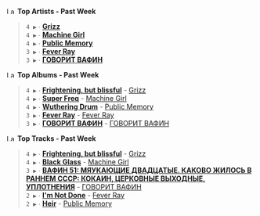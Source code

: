 <!--START_LASTFM_ARTISTS:{"period": "7day", "rows": 5}-->
<a href="https://last.fm" target="_blank"><img src="https://user-images.githubusercontent.com/17434202/215290617-e793598d-d7c9-428f-9975-156db1ba89cc.svg" alt="Last.fm Logo" width="18" height="13"/></a> **Top Artists - Past Week**

> `4 ▶️` ∙ **[Grizz](https://www.last.fm/music/Grizz)**<br/>
> `4 ▶️` ∙ **[Machine Girl](https://www.last.fm/music/Machine+Girl)**<br/>
> `4 ▶️` ∙ **[Public Memory](https://www.last.fm/music/Public+Memory)**<br/>
> `3 ▶️` ∙ **[Fever Ray](https://www.last.fm/music/Fever+Ray)**<br/>
> `3 ▶️` ∙ **[ГОВОРИТ ВАФИН](https://www.last.fm/music/%D0%93%D0%9E%D0%92%D0%9E%D0%A0%D0%98%D0%A2+%D0%92%D0%90%D0%A4%D0%98%D0%9D)**<br/>
<!--END_LASTFM_ARTISTS-->

<!--START_LASTFM_ALBUMS:{"period": "7day", "rows": 5}-->
<a href="https://last.fm" target="_blank"><img src="https://user-images.githubusercontent.com/17434202/215290617-e793598d-d7c9-428f-9975-156db1ba89cc.svg" alt="Last.fm Logo" width="18" height="13"/></a> **Top Albums - Past Week**

> `4 ▶️` ∙ **[Frightening, but blissful](https://www.last.fm/music/Grizz/Frightening,+but+blissful)** - [Grizz](https://www.last.fm/music/Grizz)<br/>
> `4 ▶️` ∙ **[Super Freq](https://www.last.fm/music/Machine+Girl/Super+Freq)** - [Machine Girl](https://www.last.fm/music/Machine+Girl)<br/>
> `4 ▶️` ∙ **[Wuthering Drum](https://www.last.fm/music/Public+Memory/Wuthering+Drum)** - [Public Memory](https://www.last.fm/music/Public+Memory)<br/>
> `3 ▶️` ∙ **[Fever Ray](https://www.last.fm/music/Fever+Ray/Fever+Ray)** - [Fever Ray](https://www.last.fm/music/Fever+Ray)<br/>
> `3 ▶️` ∙ **[ГОВОРИТ ВАФИН](https://www.last.fm/music/%D0%93%D0%9E%D0%92%D0%9E%D0%A0%D0%98%D0%A2+%D0%92%D0%90%D0%A4%D0%98%D0%9D/%D0%93%D0%9E%D0%92%D0%9E%D0%A0%D0%98%D0%A2+%D0%92%D0%90%D0%A4%D0%98%D0%9D)** - [ГОВОРИТ ВАФИН](https://www.last.fm/music/%D0%93%D0%9E%D0%92%D0%9E%D0%A0%D0%98%D0%A2+%D0%92%D0%90%D0%A4%D0%98%D0%9D)<br/>
<!--END_LASTFM_ALBUMS-->

<!--START_LASTFM_TRACKS:{"period": "7day", "rows": 5}-->
<a href="https://last.fm" target="_blank"><img src="https://user-images.githubusercontent.com/17434202/215290617-e793598d-d7c9-428f-9975-156db1ba89cc.svg" alt="Last.fm Logo" width="18" height="13"/></a> **Top Tracks - Past Week**

> `4 ▶️` ∙ **[Frightening, but blissful](https://www.last.fm/music/Grizz/_/Frightening,+but+blissful)** - [Grizz](https://www.last.fm/music/Grizz)<br/>
> `4 ▶️` ∙ **[Black Glass](https://www.last.fm/music/Machine+Girl/_/Black+Glass)** - [Machine Girl](https://www.last.fm/music/Machine+Girl)<br/>
> `3 ▶️` ∙ **[ВАФИН 51: МЯУКАЮЩИЕ ДВАДЦАТЫЕ. КАКОВО ЖИЛОСЬ В РАННЕМ СССР: КОКАИН, ЦЕРКОВНЫЕ ВЫХОДНЫЕ, УПЛОТНЕНИЯ](https://www.last.fm/music/%D0%93%D0%9E%D0%92%D0%9E%D0%A0%D0%98%D0%A2+%D0%92%D0%90%D0%A4%D0%98%D0%9D/_/%D0%92%D0%90%D0%A4%D0%98%D0%9D+51:+%D0%9C%D0%AF%D0%A3%D0%9A%D0%90%D0%AE%D0%A9%D0%98%D0%95+%D0%94%D0%92%D0%90%D0%94%D0%A6%D0%90%D0%A2%D0%AB%D0%95.+%D0%9A%D0%90%D0%9A%D0%9E%D0%92%D0%9E+%D0%96%D0%98%D0%9B%D0%9E%D0%A1%D0%AC+%D0%92+%D0%A0%D0%90%D0%9D%D0%9D%D0%95%D0%9C+%D0%A1%D0%A1%D0%A1%D0%A0:+%D0%9A%D0%9E%D0%9A%D0%90%D0%98%D0%9D,+%D0%A6%D0%95%D0%A0%D0%9A%D0%9E%D0%92%D0%9D%D0%AB%D0%95+%D0%92%D0%AB%D0%A5%D0%9E%D0%94%D0%9D%D0%AB%D0%95,+%D0%A3%D0%9F%D0%9B%D0%9E%D0%A2%D0%9D%D0%95%D0%9D%D0%98%D0%AF)** - [ГОВОРИТ ВАФИН](https://www.last.fm/music/%D0%93%D0%9E%D0%92%D0%9E%D0%A0%D0%98%D0%A2+%D0%92%D0%90%D0%A4%D0%98%D0%9D)<br/>
> `2 ▶️` ∙ **[I'm Not Done](https://www.last.fm/music/Fever+Ray/_/I%27m+Not+Done)** - [Fever Ray](https://www.last.fm/music/Fever+Ray)<br/>
> `2 ▶️` ∙ **[Heir](https://www.last.fm/music/Public+Memory/_/Heir)** - [Public Memory](https://www.last.fm/music/Public+Memory)<br/>
<!--END_LASTFM_TRACKS-->